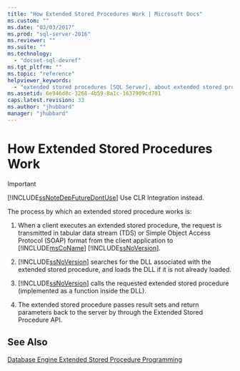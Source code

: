 ```yaml
---
title: "How Extended Stored Procedures Work | Microsoft Docs"
ms.custom: ""
ms.date: "03/03/2017"
ms.prod: "sql-server-2016"
ms.reviewer: ""
ms.suite: ""
ms.technology: 
  - "docset-sql-devref"
ms.tgt_pltfrm: ""
ms.topic: "reference"
helpviewer_keywords: 
  - "extended stored procedures [SQL Server], about extended stored procedures"
ms.assetid: 6e946d8c-3268-4b59-8a1c-1637909cd701
caps.latest.revision: 33
ms.author: "jhubbard"
manager: "jhubbard"
---
```

# How Extended Stored Procedures Work
    
> [!IMPORTANT]  
>  [!INCLUDE[ssNoteDepFutureDontUse](../../database-engine/availability-groups/windows/includes/ssnotedepfuturedontuse-md.md)] Use CLR Integration instead.  
  
 The process by which an extended stored procedure works is:  
  
1.  When a client executes an extended stored procedure, the request is transmitted in tabular data stream (TDS) or Simple Object Access Protocol (SOAP) format from the client application to [!INCLUDE[msCoName](../../a9notintoc/includes/msconame-md.md)] [!INCLUDE[ssNoVersion](../../a9notintoc/includes/ssnoversion-md.md)].  
  
2.  [!INCLUDE[ssNoVersion](../../a9notintoc/includes/ssnoversion-md.md)] searches for the DLL associated with the extended stored procedure, and loads the DLL if it is not already loaded.  
  
3.  [!INCLUDE[ssNoVersion](../../a9notintoc/includes/ssnoversion-md.md)] calls the requested extended stored procedure (implemented as a function inside the DLL).  
  
4.  The extended stored procedure passes result sets and return parameters back to the server by through the Extended Stored Procedure API.  
  
## See Also  
 [Database Engine Extended Stored Procedure Programming](../../relational-databases/database-engine-extended-stored-procedure-programming.md)  
  
  